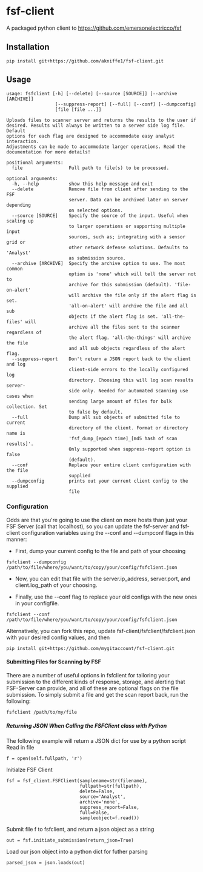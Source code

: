 # fsf-client

A packaged python client to https://github.com/emersonelectricco/fsf

## Installation
```
pip install git+https://github.com/akniffe1/fsf-client.git
```

## Usage
````
usage: fsfclient [-h] [--delete] [--source [SOURCE]] [--archive [ARCHIVE]]
                  [--suppress-report] [--full] [--conf] [--dumpconfig]
                  [file [file ...]]

Uploads files to scanner server and returns the results to the user if
desired. Results will always be written to a server side log file. Default
options for each flag are designed to accommodate easy analyst interaction.
Adjustments can be made to accommodate larger operations. Read the
documentation for more details!

positional arguments:
  file                 Full path to file(s) to be processed.

optional arguments:
  -h, --help           show this help message and exit
  --delete             Remove file from client after sending to the FSF
                       server. Data can be archived later on server depending
                       on selected options.
  --source [SOURCE]    Specify the source of the input. Useful when scaling up
                       to larger operations or supporting multiple input
                       sources, such as; integrating with a sensor grid or
                       other network defense solutions. Defaults to 'Analyst'
                       as submission source.
  --archive [ARCHIVE]  Specify the archive option to use. The most common
                       option is 'none' which will tell the server not to
                       archive for this submission (default). 'file-on-alert'
                       will archive the file only if the alert flag is set.
                       'all-on-alert' will archive the file and all sub
                       objects if the alert flag is set. 'all-the-files' will
                       archive all the files sent to the scanner regardless of
                       the alert flag. 'all-the-things' will archive the file
                       and all sub objects regardless of the alert flag.
  --suppress-report    Don't return a JSON report back to the client and log
                       client-side errors to the locally configured log
                       directory. Choosing this will log scan results server-
                       side only. Needed for automated scanning use cases when
                       sending large amount of files for bulk collection. Set
                       to false by default.
  --full               Dump all sub objects of submitted file to current
                       directory of the client. Format or directory name is
                       'fsf_dump_[epoch time]_[md5 hash of scan results]'.
                       Only supported when suppress-report option is false
                       (default).
  --conf               Replace your entire client configuration with the file
                       supplied
  --dumpconfig         prints out your current client config to the supplied
                       file
````


### Configuration
Odds are that you're going to use the client on more hosts than just your FSF Server (call that localhost), so you can update the
fsf-server and fsf-client configuration variables using the --conf and --dumpconf flags in this manner:

* First, dump your current config to the file and path of your choosing
````
fsfclient --dumpconfig /path/to/file/where/you/want/to/copy/your/config/fsfclient.json
````

* Now, you can edit that file with the server.ip_address, server.port, and client.log_path of your choosing. 

* Finally, use the --conf flag to replace your old configs with the new ones in your configfile. 
````
fsfclient --conf /path/to/file/where/you/want/to/copy/your/config/fsfclient.json
````

Alternatively, you can fork this repo, update fsf-client/fsfclient/fsfclient.json with your desired config values, and then
````
pip install git+https://github.com/mygitaccount/fsf-client.git
````

#### Submitting Files for Scanning by FSF
There are a number of useful options in fsfclient for tailoring your submission to the different kinds
of response, storage, and alerting that FSF-Server can provide, and all of these are optional flags on the file submission. 
To simply submit a file and get the scan report back, run the following:
````
fsfclient /path/to/my/file 
````

##### Returning JSON When Calling the FSFClient class with Python

The following example will return a JSON dict for use by a python script
  Read in file
  ```  
  f = open(self.fullpath, 'r')
  ```
  Initialze FSF Client
  ```
  fsf = fsf_client.FSFClient(samplename=str(filename),
                             fullpath=str(fullpath),
                             delete=False,
                             source='Analyst',
                             archive='none',
                             suppress_report=False,
                             full=False,
                             sampleobject=f.read())
  ```
  
  Submit file f to fsfclient, and return a json object as a string
  
  `out = fsf.initiate_submission(return_json=True)`
  
  Load our json object into a python dict for futher parsing  
  
  `parsed_json = json.loads(out)`
